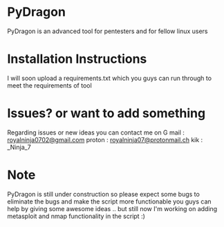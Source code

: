 # PyDragon
PyDragon is an advanced tool for pentesters and for fellow linux users 

# Installation Instructions 
I will soon upload a requirements.txt which you guys can run through to meet 
the requirements of tool

# Issues? or want to add something 
Regarding issues or new ideas you can contact me on 
G mail : royalninja0702@gmail.com
proton : royalninja07@protonmail.ch
kik : _Ninja_7

# Note
PyDragon is still under construction so please expect some bugs to eliminate the 
bugs and make the script more functionable you guys can help by giving some awesome 
ideas .. but still now I'm working on adding metasploit and nmap functionality in the 
script :)
